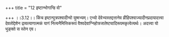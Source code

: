 +++
title = "12 इष्टान्भोगान्हि वो"

+++
।।3.12।। किंच इष्टान्पुत्रपश्वादीन्वो युष्मभ्यम्। एभ्यो
देवेभ्यस्तद्दत्तानेव व्रीहिपश्वाज्यादीनप्रदायादत्त्वा देवतोद्देशेन
द्रव्यत्यागात्मकं यागं नित्यनैमित्तिकरूपं
वैश्वदेवाग्निहोत्रजातेष्ट्यादिरूपमकृत्वेत्यर्थः। अदत्त्वा यो भुङ्क्ते स
स्तेन एव।
